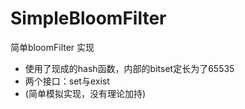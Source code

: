 # SimpleBloomFilter
简单bloomFilter 实现

- 使用了现成的hash函数，内部的bitset定长为了65535
- 两个接口：set与exist
- (简单模拟实现，没有理论加持)